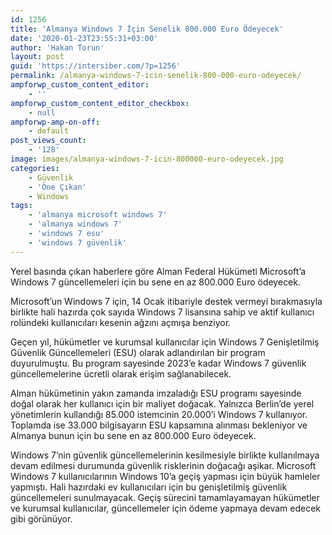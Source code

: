 ```yaml
---
id: 1256
title: 'Almanya Windows 7 İçin Senelik 800.000 Euro Ödeyecek'
date: '2020-01-23T23:55:31+03:00'
author: 'Hakan Torun'
layout: post
guid: 'https://intersiber.com/?p=1256'
permalink: /almanya-windows-7-icin-senelik-800-000-euro-odeyecek/
ampforwp_custom_content_editor:
    - ''
ampforwp_custom_content_editor_checkbox:
    - null
ampforwp-amp-on-off:
    - default
post_views_count:
    - '128'
image: images/almanya-windows-7-icin-800000-euro-odeyecek.jpg
categories:
    - Güvenlik
    - 'Öne Çıkan'
    - Windows
tags:
    - 'almanya microsoft windows 7'
    - 'almanya windows 7'
    - 'windows 7 esu'
    - 'windows 7 güvenlik'
---
```


Yerel basında çıkan haberlere göre Alman Federal Hükümeti Microsoft’a Windows 7 güncellemeleri için bu sene en az 800.000 Euro ödeyecek.

Microsoft’un Windows 7 için, 14 Ocak itibariyle destek vermeyi bırakmasıyla birlikte hali hazırda çok sayıda Windows 7 lisansına sahip ve aktif kullanıcı rolündeki kullanıcıları kesenin ağzını açmışa benziyor.

Geçen yıl, hükümetler ve kurumsal kullanıcılar için Windows 7 Genişletilmiş Güvenlik Güncellemeleri (ESU) olarak adlandırılan bir program duyurulmuştu. Bu program sayesinde 2023’e kadar Windows 7 güvenlik güncellemelerine ücretli olarak erişim sağlanabilecek.

Alman hükümetinin yakın zamanda imzaladığı ESU programı sayesinde doğal olarak her kullanıcı için bir maliyet doğacak. Yalnızca Berlin’de yerel yönetimlerin kullandığı 85.000 istemcinin 20.000’i Windows 7 kullanıyor. Toplamda ise 33.000 bilgisayarın ESU kapsamına alınması bekleniyor ve Almanya bunun için bu sene en az 800.000 Euro ödeyecek.

Windows 7’nin güvenlik güncellemelerinin kesilmesiyle birlikte kullanılmaya devam edilmesi durumunda güvenlik risklerinin doğacağı aşikar. Microsoft Windows 7 kullanıcılarının Windows 10’a geçiş yapması için büyük hamleler yapmıştı. Hali hazırdaki ev kullanıcıları için bu genişletilmiş güvenlik güncellemeleri sunulmayacak. Geçiş sürecini tamamlayamayan hükümetler ve kurumsal kullanıcılar, güncellemeler için ödeme yapmaya devam edecek gibi görünüyor.